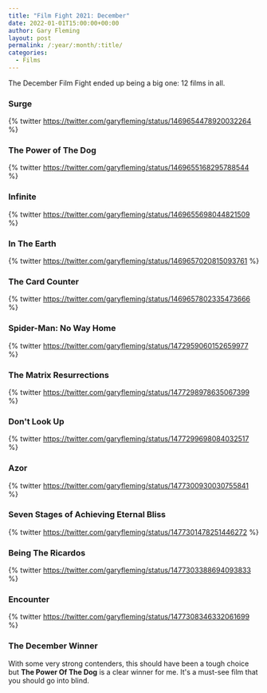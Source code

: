 ```yaml
---
title: "Film Fight 2021: December"
date: 2022-01-01T15:00:00+00:00
author: Gary Fleming
layout: post
permalink: /:year/:month/:title/
categories:
  - Films
---
```


The December Film Fight ended up being a big one: 12 films in all.

### Surge

{% twitter https://twitter.com/garyfleming/status/1469654478920032264 %}

### The Power of The Dog

{% twitter https://twitter.com/garyfleming/status/1469655168295788544 %}

### Infinite

{% twitter https://twitter.com/garyfleming/status/1469655698044821509 %}

### In The Earth

{% twitter https://twitter.com/garyfleming/status/1469657020815093761 %}

### The Card Counter

{% twitter https://twitter.com/garyfleming/status/1469657802335473666 %}

### Spider-Man: No Way Home

{% twitter https://twitter.com/garyfleming/status/1472959060152659977 %}

### The Matrix Resurrections

{% twitter https://twitter.com/garyfleming/status/1477298978635067399 %}

### Don't Look Up

{% twitter https://twitter.com/garyfleming/status/1477299698084032517 %}

### Azor

{% twitter https://twitter.com/garyfleming/status/1477300930030755841 %}

### Seven Stages of Achieving Eternal Bliss

{% twitter https://twitter.com/garyfleming/status/1477301478251446272 %}

### Being The Ricardos

{% twitter https://twitter.com/garyfleming/status/1477303388694093833 %}

### Encounter

{% twitter https://twitter.com/garyfleming/status/1477308346332061699 %}


### The December Winner

With some very strong contenders, this should have been a tough choice but **The Power Of The Dog** is a clear winner for me. It's a must-see film that you should go into blind.